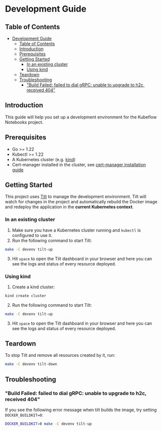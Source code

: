 # Development Guide

## Table of Contents

- [Development Guide](#development-guide)
  - [Table of Contents](#table-of-contents)
  - [Introduction](#introduction)
  - [Prerequisites](#prerequisites)
  - [Getting Started](#getting-started)
    - [In an existing cluster](#in-an-existing-cluster)
    - [Using kind](#using-kind)
  - [Teardown](#teardown)
  - [Troubleshooting](#troubleshooting)
    - ["Build Failed: failed to dial gRPC: unable to upgrade to h2c, received 404"](#build-failed-failed-to-dial-grpc-unable-to-upgrade-to-h2c-received-404)

## Introduction

This guide will help you set up a development environment for the Kubeflow Notebooks project.

## Prerequisites

- Go >= 1.22
- Kubectl >= 1.22
- A Kubernetes cluster (e.g. [kind](https://kind.sigs.k8s.io/))
- Cert-manager installed in the cluster, see [cert-manager installation guide](https://cert-manager.io/docs/installation/#default-static-install)

## Getting Started

This project uses [Tilt](https://tilt.dev/) to manage the development environment. Tilt will watch for changes in the project and automatically rebuild the Docker image and redeploy the application in the **current Kubernetes context**.

### In an existing cluster

1. Make sure you have a Kubernetes cluster running and `kubectl` is configured to use it.
2. Run the following command to start Tilt:

```bash
make -C devenv tilt-up
```

3. Hit `space` to open the Tilt dashboard in your browser and here you can see the logs and status of every resource deployed.

### Using kind

1. Create a kind cluster:

```bash
kind create cluster
```

2. Run the following command to start Tilt:

```bash
make -C devenv tilt-up
```

3. Hit `space` to open the Tilt dashboard in your browser and here you can see the logs and status of every resource deployed.

## Teardown

To stop Tilt and remove all resources created by it, run:

```bash
make -C devenv tilt-down
```

## Troubleshooting

### "Build Failed: failed to dial gRPC: unable to upgrade to h2c, received 404"

If you see the following error message when tilt builds the image, try setting `DOCKER_BUILDKIT=0`:

```bash
DOCKER_BUILDKIT=0 make -C devenv tilt-up
```
